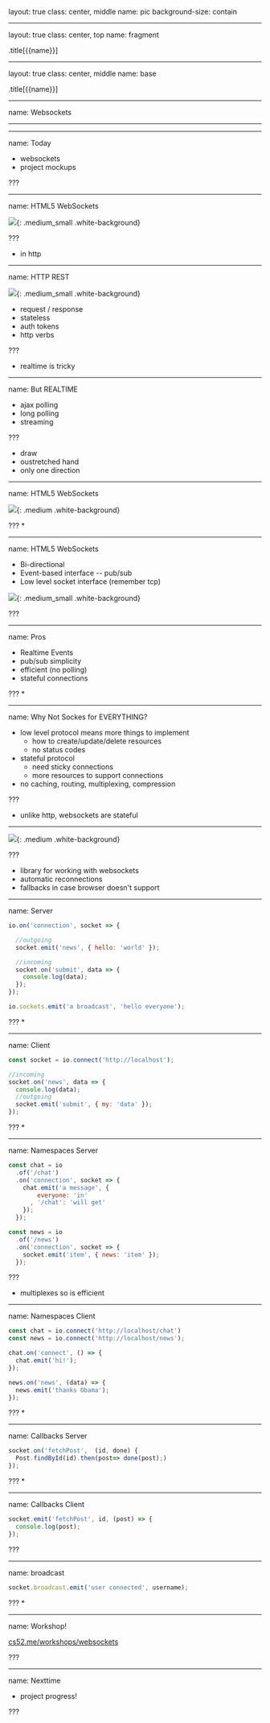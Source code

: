 layout: true
class: center, middle
name: pic
background-size: contain

---

layout: true
class: center, top
name: fragment

.title[{{name}}]

---
layout: true
class: center, middle
name: base

.title[{{name}}]

---
name: Websockets

---




---
name: Today

* websockets
* project mockups

???






---
name: HTML5 WebSockets

![](img/globe.jpg){: .medium_small .white-background}


???
* in http




---
name: HTTP REST

![](img/HTTP-Long-Polling-Diagram.png){: .medium_small .white-background}

* request / response
* stateless
* auth tokens
* http verbs

???
* realtime is tricky





---
name: But REALTIME

* ajax polling
* long polling
* streaming


???
* draw
* oustretched hand
* only one direction



---
name: HTML5 WebSockets

![](img/httpsvsws.png){: .medium .white-background}


???
*




---
name: HTML5 WebSockets

* Bi-directional
* Event-based interface -- pub/sub
* Low level socket interface (remember tcp)


![](img/WebSockets-Diagram.png){: .medium_small .white-background}



???






---
name: Pros

* Realtime Events
* pub/sub simplicity
* efficient (no polling)
* stateful connections

???
*







---
name: Why Not Sockes for EVERYTHING?

* low level protocol means more things to implement
  * how to create/update/delete resources
  * no status codes
* stateful protocol
  * need sticky connections
  * more resources to support connections
* no caching, routing, multiplexing, compression

???
* unlike http,  websockets are stateful






---

![](img/socket-io.png){: .medium .white-background}

???
* library for working with websockets
* automatic reconnections
* fallbacks in case browser doesn't support




---
name: Server

```javascript
io.on('connection', socket => {

  //outgoing
  socket.emit('news', { hello: 'world' });

  //incoming
  socket.on('submit', data => {
    console.log(data);
  });
});

io.sockets.emit('a broadcast', 'hello everyone');

```

???
*







---
name: Client

```javascript
const socket = io.connect('http://localhost');

//incoming
socket.on('news', data => {
  console.log(data);
  //outgoing
  socket.emit('submit', { my: 'data' });
});

```

???
*







---
name: Namespaces Server

```javascript
const chat = io
  .of('/chat')
  .on('connection', socket => {
    chat.emit('a message', {
        everyone: 'in'
      , '/chat': 'will get'
    });
  });

const news = io
  .of('/news')
  .on('connection', socket => {
    socket.emit('item', { news: 'item' });
  });

```

???
* multiplexes so is efficient







---
name: Namespaces Client

```javascript
const chat = io.connect('http://localhost/chat')
const news = io.connect('http://localhost/news');

chat.on('connect', () => {
  chat.emit('hi!');
});

news.on('news', (data) => {
  news.emit('thanks Obama');
});
```

???
*







---
name: Callbacks Server

```javascript
socket.on('fetchPost',  (id, done) {
  Post.findById(id).then(post=> done(post);)
});
```

???
*







---
name: Callbacks Client

```javascript
socket.emit('fetchPost', id, (post) => {
  console.log(post);
});
```

???







---
name: broadcast

```javascript
socket.broadcast.emit('user connected', username);
```

???
*








---
name: Workshop!

[cs52.me/workshops/websockets](/workshops/websockets)


???




---
name: Nexttime

* project progress!

???

